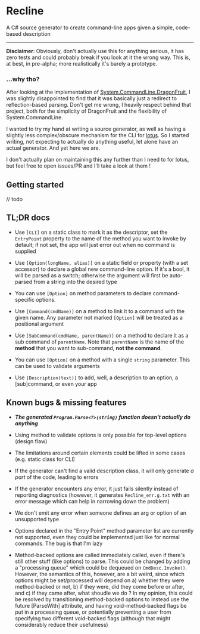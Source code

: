 # Recline

A C# source generator to create command-line apps given a simple, code-based description

---

**Disclaimer**: Obviously, don't actually use this for anything serious, it has zero tests and could probably break if you look at it the wrong way. This is, at best, in pre-alpha; more realistically it's barely a prototype.

### ...why tho?

After looking at the implementation of [System.CommandLine.DragonFruit](https://github.com/dotnet/command-line-api/blob/main/docs/DragonFruit-overview.md), I was slightly disappointed to find that it was basically just a redirect to reflection-based parsing. Don't get me wrong, I heavily respect behind that project, both for the simplicity of DragonFruit and the flexibility of System.CommandLine.

I wanted to try my hand at writing a source generator, as well as having a slightly less complex/obscure mechanism for the CLI for [lotus](https://github.com/Blokyk/Lotus). So I started writing, not expecting to actually do anything useful, let alone have an actual generator. And yet here we are.

I don't actually plan on maintaining this any further than I need to for lotus, but feel free to open issues/PR and I'll take a look at them !

## Getting started

// todo

## TL;DR docs

- Use `[CLI]` on a static class to mark it as the descriptor, set the `EntryPoint` property to the name of the method you want to invoke by default; if not set, the app will just error out when no command is supplied

- Use `[Option(longName, alias)]` on a static field or property (with a set accessor) to declare a global new command-line option. If it's a bool, it will be parsed as a switch; otherwise the argument will first be auto-parsed from a string into the desired type

- You can use `[Option]` on method parameters to declare command-specific options.

- Use `[Command(cmdName)]` on a method to link it to a command with the given name. Any parameter not marked `[Option]` will be treated as a positional argument

- Use `[SubCommand(cmdName, parentName)]` on a method to declare it as a sub command of `parentName`. Note that `parentName` is the name of the **method** that you want to sub-command, **not the command**. 

- You can use `[Option]` on a method with a single `string` parameter. This can be used to validate arguments

- Use `[Description(text)]` to add, well, a description to an option, a [sub]command, or even your app

## Known bugs & missing features

- ***The generated `Program.Parse<T>(string)` function doesn't actually do anything***

- Using method to validate options is only possible for top-level options (design flaw)

- The limitations around certain elements could be lifted in some cases (e.g. static class for CLI)

- If the generator can't find a valid description class, it will only generate *a part* of the code, leading to errors

- If the generator encounters any error, it just fails silently instead of reporting diagnostics (however, it generates `Recline_err.g.txt` with an error message which can help in narrowing down the problem)

- We don't emit any error when someone defines an arg or option of an unsupported type

- Options declared in the "Entry Point" method parameter list are currently not supported, even they could be implemented just like for normal commands. The bug is that I'm lazy

- Method-backed options are called immediately called, even if there's still other stuff (like options) to parse. This could be changed by adding a "processing queue" which could be dequeued on `CmdDesc.Invoke()`. However, the semantics of this, however, are a bit weird, since which options might be set/processed will depend on a) whether they were method-backed or not, b) if they were, did they come before or after, and c) if they came after, what shoudle we do ? In my opinion, this could be resolved by transitioning method-backed options to instead use the future [ParseWith] attribute, and having void-method-backed flags be put in a processing queue, or potentially preventing a user from specifying two different void-backed flags (although that might considerably reduce their usefulness)
